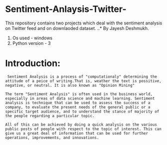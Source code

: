 # Sentiment-Anlaysis-Twitter-
This repository contains two projects which deal with the sentiment analysis on Twitter feed and on downlaoded dataset.
..* By Jayesh Deshmukh. 
1. Os used - windows
2. Python version - 3

# Introduction:
     Sentiment Analysis is a process of "computationaly" determining the attitude of a peice of writing.That is, weather the text is possitive, negative, or neutral. It is also known as "Opinion Mining"

    The term "Sentiment Analysis" is often used in the business world, especially in areas of data science and machine learning. Sentiment analysis is technique that can be used to assess the success of a company, to evaluate the present needs of the general public or a specific target audience, and to understand the stance of majority of the people regarding a particular topic. 
    
    All of this can be achieved by doing a quick analysis on the various public posts of people with respect to the topic of interest. This can give us a great deal of information that can be used for further operations, improvements, and innovations.

